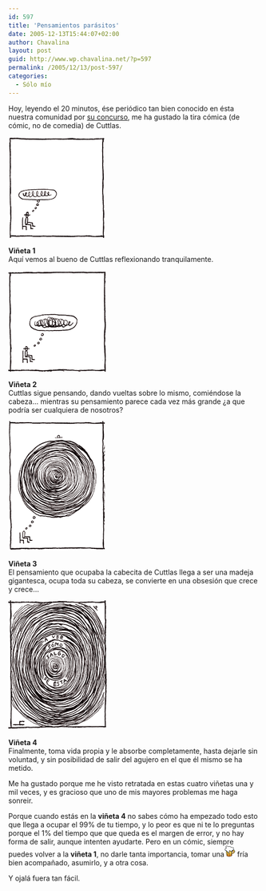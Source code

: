 ```yaml
---
id: 597
title: 'Pensamientos parásitos'
date: 2005-12-13T15:44:07+02:00
author: Chavalina
layout: post
guid: http://www.wp.chavalina.net/?p=597
permalink: /2005/12/13/post-597/
categories:
  - Sólo mío
---
```

Hoy, leyendo el 20 minutos, ése peri&oacute;dico tan bien conocido en ésta nuestra comunidad por <a href="http://www.chavalina.net/comentar.php?idpost=488" target="_blank">su concurso</a>, me ha gustado la tira c&oacute;mica (de c&oacute;mic, no de comedia) de Cuttlas.

<p class="imgcentro">
  <img src="/imagenes/fotos/cuttlas-dic-1.gif" alt="Cuttlas comienza a pensar" />
</p>

**Vi&ntilde;eta 1**  
Aqu&iacute; vemos al bueno de Cuttlas reflexionando tranquilamente.

<p class="imgcentro">
  <img src="/imagenes/fotos/cuttlas-dic-2.gif" alt="Cuttlas piensa más y más" />
</p>

**Vi&ntilde;eta 2**  
Cuttlas sigue pensando, dando vueltas sobre lo mismo, comiéndose la cabeza… mientras su pensamiento parece cada vez más grande &iquest;a que podr&iacute;a ser cualquiera de nosotros?

<p class="imgcentro">
  <img src="/imagenes/fotos/cuttlas-dic-3.gif" alt="La madeja de pensamientos crece" />
</p>

**Vi&ntilde;eta 3**  
El pensamiento que ocupaba la cabecita de Cuttlas llega a ser una madeja gigantesca, ocupa toda su cabeza, se convierte en una obsesi&oacute;n que crece y crece…

<p class="imgcentro">
  <img src="/imagenes/fotos/cuttlas-dic-4.gif" alt="&iquest;Y ahora c&oacute;mo salgo de ésta?" />
</p>

**Vi&ntilde;eta 4**  
Finalmente, toma vida propia y le absorbe completamente, hasta dejarle sin voluntad, y sin posibilidad de salir del agujero en el que él mismo se ha metido.

Me ha gustado porque me he visto retratada en estas cuatro vi&ntilde;etas una y mil veces, y es gracioso que uno de mis mayores problemas me haga sonreir.

Porque cuando estás en la **vi&ntilde;eta 4** no sabes c&oacute;mo ha empezado todo esto que llega a ocupar el 99% de tu tiempo, y lo peor es que ni te lo preguntas porque el 1% del tiempo que que queda es el margen de error, y no hay forma de salir, aunque intenten ayudarte. Pero en un c&oacute;mic, siempre puedes volver a la **vi&ntilde;eta 1**, no darle tanta importancia, tomar una![cerveza](/imagenes/emoticonos/cerveza.gif) fr&iacute;a bien acompa&ntilde;ado, asumirlo, y a otra cosa.

Y ojalá fuera tan fácil.